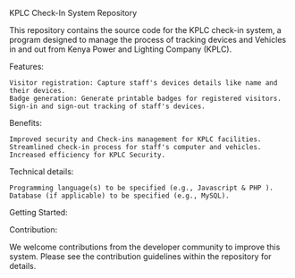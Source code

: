 KPLC Check-In System Repository

This repository contains the source code for the KPLC check-in system, a program designed to manage the process of tracking devices and Vehicles in and out from Kenya Power and Lighting Company (KPLC).

Features:

    Visitor registration: Capture staff's devices details like name and their devices.
    Badge generation: Generate printable badges for registered visitors.
    Sign-in and sign-out tracking of staff's devices.

Benefits:

    Improved security and Check-ins management for KPLC facilities.
    Streamlined check-in process for staff's computer and vehicles.
    Increased efficiency for KPLC Security.

Technical details:

    Programming language(s) to be specified (e.g., Javascript & PHP ).
    Database (if applicable) to be specified (e.g., MySQL).

Getting Started:


Contribution:

We welcome contributions from the developer community to improve this system. Please see the contribution guidelines within the repository for details.
